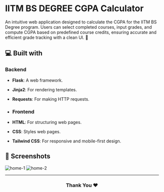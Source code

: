 # IITM BS DEGREE CGPA Calculator
An intuitive web application designed to calculate the CGPA for the IITM BS Degree program. Users can select completed courses, input grades, and compute CGPA based on predefined course credits, ensuring accurate and efficient grade tracking with a clean UI. 🚀

## 💻 Built with

### Backend
- **Flask**: A web framework.
- **Jinja2**: For rendering templates.
- **Requests**: For making HTTP requests.

- ### Frontend
- **HTML**: For structuring web pages.
- **CSS**: Styles web pages.
- **Tailwind CSS**: For responsive and mobile-first design.

## 📸 Screenshots
![home-1](https://github.com/user-attachments/assets/84fb8860-4bde-4cf6-ae49-4b8b5f0eb19f)
![home-2](https://github.com/user-attachments/assets/72d3b65c-37f5-40de-b66b-6c4fb6040e23)

<hr>
<h3 align="center">
Thank You ❤️
</h3>

